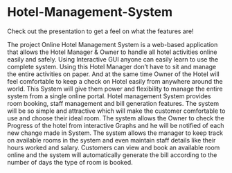# Hotel-Management-System
Check out the presentation to get a feel on what the features are!

The project Online Hotel Management System is a web-based application that allows the Hotel
Manager & Owner to handle all hotel activities online easily and safely. Using Interactive GUI
anyone can easily learn to use the complete system.
Using this Hotel Manager don’t have to sit and manage the entire activities on paper. And at the
same time Owner of the Hotel will feel comfortable to keep a check on Hotel easily from
anywhere around the world.
This System will give them power and flexibility to manage the entire system from a single online
portal. Hotel management System provides room booking, staff management and bill generation
features.
The system will be so simple and attractive which will make the customer comfortable to use and
choose their ideal room. The system allows the Owner to check the Progress of the hotel from
interactive Graphs and he will be notified of each new change made in System.
The system allows the manager to keep track on available rooms in the system and even maintain
staff details like their hours worked and salary.
Customers can view and book an available room online and the system will automatically
generate the bill according to the number of days the type of room is booked.
